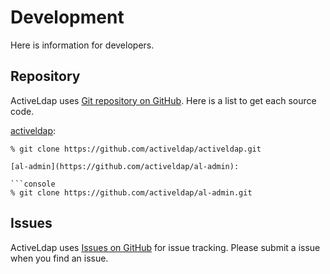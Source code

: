 # Development

Here is information for developers.

## Repository

ActiveLdap uses [Git repository on
GitHub](https://github.com/activeldap). Here is a list to get each
source code.

[activeldap](https://github.com/activeldap/activeldap):

```console
% git clone https://github.com/activeldap/activeldap.git

[al-admin](https://github.com/activeldap/al-admin):

```console
% git clone https://github.com/activeldap/al-admin.git
```

## Issues

ActiveLdap uses [Issues on
GitHub](https://github.com/activeldap/activeldap/issues) for issue
tracking. Please submit a issue when you find an issue.
